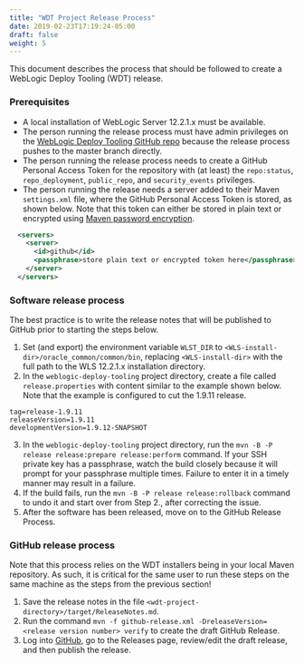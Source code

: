 ```yaml
---
title: "WDT Project Release Process"
date: 2019-02-23T17:19:24-05:00
draft: false
weight: 5
---
```


This document describes the process that should be followed to create a WebLogic Deploy Tooling (WDT) release.

### Prerequisites
- A local installation of WebLogic Server 12.2.1.x must be available.
- The person running the release process must have admin privileges on the [WebLogic Deploy Tooling GitHub repo](https://github.com/oracle/weblogic-deploy-tooling) because the release process pushes to the master branch directly.
- The person running the release process needs to create a GitHub Personal Access Token for the repository with (at least) the `repo:status`, `repo_deployment`, `public_repo`, and `security_events` privileges.
- The person running the release needs a server added to their Maven `settings.xml` file, where the GitHub Personal Access Token is stored, as shown below.  Note that this token can either be stored in plain text or encrypted using [Maven password encryption](https://maven.apache.org/guides/mini/guide-encryption.html).

```xml
  <servers>
    <server>
      <id>github</id>
      <passphrase>store plain text or encrypted token here</passphrase>
    </server>
  </servers>
```

### Software release process
The best practice is to write the release notes that will be published to GitHub prior to starting the steps below.

1. Set (and export) the environment variable `WLST_DIR` to `<WLS-install-dir>/oracle_common/common/bin`, replacing `<WLS-install-dir>` with the full path to the WLS 12.2.1.x installation directory.
2. In the `weblogic-deploy-tooling` project directory, create a file called `release.properties` with content similar to the example shown below.  Note that the example is configured to cut the 1.9.11 release.

```properties
tag=release-1.9.11
releaseVersion=1.9.11
developmentVersion=1.9.12-SNAPSHOT
```

3. In the `weblogic-deploy-tooling` project directory, run the `mvn -B -P release release:prepare release:perform` command.  If your SSH private key has a passphrase, watch the build closely because it will prompt for your passphrase multiple times.  Failure to enter it in a timely manner may result in a failure.
4. If the build fails, run the `mvn -B -P release release:rollback` command to undo it and start over from Step 2., after correcting the issue.
5. After the software has been released, move on to the GitHub Release Process.

### GitHub release process
Note that this process relies on the WDT installers being in your local Maven repository.  As such, it is critical for the same user to run these steps on the same machine as the steps from the previous section!

1. Save the release notes in the file `<wdt-project-directory>/target/ReleaseNotes.md`.
2. Run the command `mvn -f github-release.xml -DreleaseVersion=<release version number> verify` to create the draft GitHub Release.
3. Log into [GitHub](https://github.com/oracle/weblogic-deploy-tooling), go to the Releases page, review/edit the draft release, and then publish the release.
